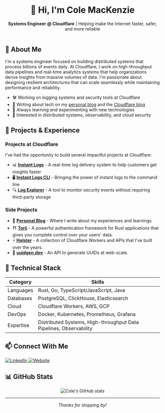 # <div align="center">👋 Hi, I'm Cole MacKenzie</div>

<div align="center">
  <strong>Systems Engineer @ Cloudflare</strong> | Helping make the Internet faster, safer, and more reliable
</div>

<br />

## 🔭 About Me

I'm a systems engineer focused on building distributed systems that process billions of events daily. At Cloudflare, I work on high-throughput data pipelines and real-time analytics systems that help organizations derive insights from massive volumes of data. I'm passionate about designing resilient architectures that can scale seamlessly while maintaining performance and reliability.

- 🛠️ Working on logging systems and security tools at Cloudflare
- 📝 Writing about tech on my [personal blog](https://mirio.dev) and the [Cloudflare blog](https://blog.cloudflare.com/author/cole/)
- 🌱 Always learning and experimenting with new technologies
- 🤔 Interested in distributed systems, observability, and cloud security

## 💼 Projects & Experience

### Projects at Cloudflare

I've had the opportunity to build several impactful projects at Cloudflare:

- 📊 [**Instant Logs**](https://blog.cloudflare.com/how-we-built-instant-logs/) - A real-time log delivery system to help customers get insights faster
- 🖥️ [**Instant Logs CLI**](https://blog.cloudflare.com/instant-logs-on-the-command-line/) - Bringing the power of instant logs to the command line
- 🔍 [**Log Explorer**](https://blog.cloudflare.com/log-explorer) - A tool to monitor security events without requiring third-party storage

### Side Projects

- 📝 [**Personal Blog**](https://mirio.dev) - Where I write about my experiences and learnings
- ⛩️ [**Torii**](https://github.com/cole-mackenzie/torii-rs) - A powerful authentication framework for Rust applications that gives you complete control over your users' data.
- ⚡️ [**Holster**](https://github.com/cole-mackenzie/holster) - A collection of Cloudflare Workers and APIs that I've built over the years.
- 🔑 [**uuidgen.dev**](https://uuidgen.dev/) - An API to generate UUIDs at web-scale.

## 🧰 Technical Stack

| Category  | Skills                                                             |
| --------- | ------------------------------------------------------------------ |
| Languages | Rust, Go, TypeScript/JavaScript, Java                              |
| Databases | PostgreSQL, ClickHouse, Elasticsearch                              |
| Cloud     | Cloudflare Workers, AWS, GCP                                       |
| DevOps    | Docker, Kubernetes, Prometheus, Grafana                            |
| Expertise | Distributed Systems, High-throughput Data Pipelines, Observability |

## 📫 Connect With Me

<div>
  <a href="https://linkedin.com/in/cole-mackenzie">
    <img src="https://img.shields.io/badge/LinkedIn-0077B5?style=for-the-badge&logo=linkedin&logoColor=white" alt="LinkedIn" />
  </a>
  <a href="https://mirio.dev">
    <img src="https://img.shields.io/badge/Website-222222?style=for-the-badge&logo=safari&logoColor=white" alt="Website" />
  </a>
</div>

## 📊 GitHub Stats

<div align="center">
  <img src="https://github-readme-stats.vercel.app/api?username=cmackenzie1&show_icons=true&theme=tokyonight" alt="Cole's GitHub stats" />
</div>

---

<div align="center">
  <i>Thanks for stopping by!</i>
</div>
